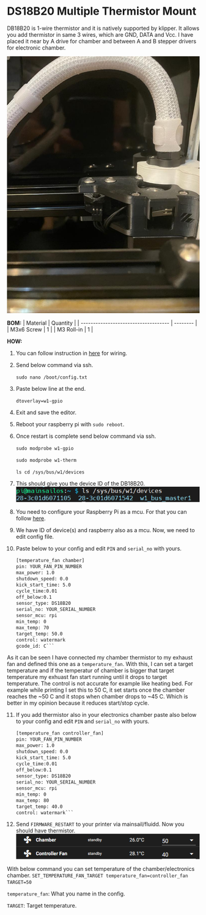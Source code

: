 # DS18B20 Multiple Thermistor Mount
 
 DB18B20 is 1-wire thermistor and it is natively supported by klipper. It allows you add thermistor in same 3 wires, which are GND, DATA and Vcc.
 I have placed it near by A drive for chamber and between A and B stepper drivers for electronic chamber. 
 
 ![alt text](Images/ph.jpeg)
 
 **BOM:**
 | Material               				| Quantity |
 | ------------------------------------ | -------- |
 | M3x6 Screw							|        1 |
 | M3 Roll-in 							|        1 |
 
 **HOW:**
 1. You can follow instruction in [here](https://www.circuitbasics.com/raspberry-pi-ds18b20-temperature-sensor-tutorial/) for wiring.
 2. Send below command via ssh.

     ```sudo nano /boot/config.txt```
 
 3. Paste below line at the end.

    ```dtoverlay=w1-gpio```

 4. Exit and save the editor.
 5. Reboot your raspberry pi with ```sudo reboot```.
 6. Once restart is complete send below command via ssh.
 
    ```sudo modprobe w1-gpio```

     ```sudo modprobe w1-therm```

    ```ls cd /sys/bus/w1/devices```

7. This should give you the device ID of the DB18B20.
![alt text](Images/ssh1.png)

8. You need to configure your Raspberry Pi as a mcu. For that you can follow [here](https://www.klipper3d.org/RPi_microcontroller.html).
9. We have ID of device(s) and raspberry also as a mcu. Now, we need to edit config file.
10. Paste below to your config and edit ```PIN``` and  ```serial_no``` with yours.
    ```## Exhaust Fan  
    [temperature_fan chamber]
    pin: YOUR_FAN_PIN_NUMBER
    max_power: 1.0
    shutdown_speed: 0.0
    kick_start_time: 5.0
    cycle_time:0.01
    off_below:0.1
    sensor_type: DS18B20
    serial_no: YOUR_SERIAL_NUMBER  
    sensor_mcu: rpi
    min_temp: 0
    max_temp: 70
    target_temp: 50.0
    control: watermark
    gcode_id: C```
As it can be seen I have connected my chamber thermistor to my exhaust fan and defined this one as a ```temperature_fan```. With this, I can set a target temperature and if the temperatur of chamber is bigger that target temperature my exhuast fan start running until it drops to target temperature. The control is not accurate for example like heating bed. For example while printing I set this to 50 C, it set starts once the chamber reaches the ~50 C and it stops when chamber drops to ~45 C. Which is better in my opinion because it reduces start/stop cycle.

11. If you add thermistor also in your electronics chamber paste also below to your config and edit ```PIN``` and ```serial_no``` with yours.
    ```## Electronics Fan 
    [temperature_fan controller_fan]
    pin: YOUR_FAN_PIN_NUMBER
    max_power: 1.0
    shutdown_speed: 0.0
    kick_start_time: 5.0
    cycle_time:0.01
    off_below:0.1
    sensor_type: DS18B20
    serial_no: YOUR_SERIAL_NUMBER   
    sensor_mcu: rpi
    min_temp: 0
    max_temp: 80
    target_temp: 40.0
    control: watermark```

12. Send ```FIRMWARE_RESTART``` to your printer via mainsail/fluidd. Now you should have thermistor.
 ![alt text](Images/ss1.png)
 
With below command you can set temperature of the chamber/electronics chamber.
```SET_TEMPERATURE_FAN_TARGET temperature_fan=controller_fan TARGET=50```

```temperature_fan```: What you name in the config.

```TARGET```: Target temperature.


